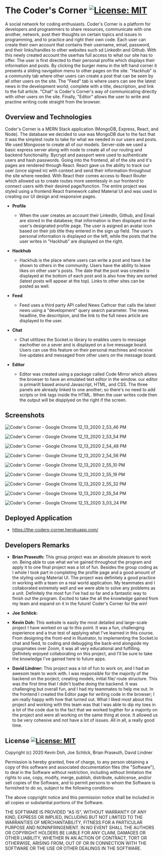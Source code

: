 # The Coder's Corner [![License: MIT](https://img.shields.io/badge/License-MIT-yellow.svg)](https://opensource.org/licenses/MIT)

A social network for coding enthusiasts. Coder's Corner is a platform for developers and programmers to share resources, communicate with one another, network, post their thoughts on certain topics and issues in programming, and to practice and right their own code. Each user can create their own account that contains their username, email, password, and their links/handles to other websites such sd LinkedIn and Github. With this newly created account the userhas full access to what our site has to offer. The user is first directed to their personal profile which displays their information and posts. By clicking the burger menu in the left hand corner it presents a sliding navigation menu to other pages on the site. "Hackhub" is a community tab where other users can create a post that can be seen by all other users on the site. The "Feed" tab is where users can see the latest news in the development world; complete with a title, description, and link to the full article. "Chat" is Coder's Corner's way of communicating directly with other users on the site. Finally, "Editor" allows the user to write and practine writing code straight from the browser.

## Overview and Technologies

Coder's Corner is a MERN Stack application (MongoDB, Express, React, and Node). The database we decided to use was MongoDB due to the fact that it was the simplest route to take for what we needed in our users and posts. We used Mongoose to create all of our models. Server-side we used a basic express server along with node to create all of our routing and backend functionality. Bycrypt and passport were used to authenticate users and hash passwords. Going into the frontend, all of the site and it's pages are rendered through React. React gave us the ability to track our user (once signed in) with context and send their information throughout the site where needed. With React their comes access to React Router which allowed us to create routes more seemlessly in our frontend to connect users with their desired page/function. The entire project was styled using a frontend React framework called Material UI and was used in creating our UI design and responsive pages.

* **Profile**
  * When the user creates an account their LinkedIn, Github, and Email are stored in the databese; that information is then displayed on the user's designated profile page.
    The user is asigned an avatar icon based on their job title they entered in the sign up field. The user's personal information is displayed on the left, while the posts       that the user writes in "Hackhub" are displayed on the right.
  
* **Hackhub**
  * Hackhub is the place where users can write a post and have it be shown to others in the community. Users have the ability to leave likes on other user's posts. The date       that the post was created is displayed at the bottom of each post and is also how they are sorted (latest posts will appear at the top). Links to other sites can be           posted as well. 
  
* **Feed**
  * Feed uses a third party API called News Cathcer that calls the latest news using a "development" query search parameter. The news headline, the descritpion, and the link     to the full news article are displayed to the user.
 
* **Chat**
  * Chat utitlizes the Socket.io library to enables users to message eachother on a sever and is displayed on a live message board. Users can use this feature on their           personal machines and receive live updates and messaged from other users on the message board.

* **Editor**
  * Editor was created using a package called Code Mirror which allows the browser to have an emulated text editor in the window. our editor is primarilt based around
    Javascript, HTML, and CSS. The three panels are akready linked to one another; so there's no need to add scripts or link tags inside the HTML. When the user writes
    code then the output will be dispplyed on the right if the screen.
    
## Screenshots

![Coder's Corner - Google Chrome 12_13_2020 2_53_46 PM](https://user-images.githubusercontent.com/65383133/102028015-d2ed8880-3d5c-11eb-8e51-01ec3807dd02.png)

![Coder's Corner - Google Chrome 12_13_2020 2_53_54 PM](https://user-images.githubusercontent.com/65383133/102028016-d4b74c00-3d5c-11eb-94de-473803962222.png)

![Coder's Corner - Google Chrome 12_13_2020 2_54_48 PM](https://user-images.githubusercontent.com/65383133/102028019-d719a600-3d5c-11eb-9be6-b37102c1359d.png)

![Coder's Corner - Google Chrome 12_13_2020 2_54_56 PM](https://user-images.githubusercontent.com/65383133/102028022-d97c0000-3d5c-11eb-8819-efa46172dabb.png)

![Coder's Corner - Google Chrome 12_13_2020 2_55_10 PM](https://user-images.githubusercontent.com/65383133/102028025-dc76f080-3d5c-11eb-930a-ed4242428dd9.png)

![Coder's Corner - Google Chrome 12_13_2020 2_55_19 PM](https://user-images.githubusercontent.com/65383133/102028027-e00a7780-3d5c-11eb-92de-b8578caef918.png)

![Coder's Corner - Google Chrome 12_13_2020 2_55_32 PM](https://user-images.githubusercontent.com/65383133/102028030-e1d43b00-3d5c-11eb-9271-adf86bc7e5e0.png)

![Coder's Corner - Google Chrome 12_13_2020 2_55_54 PM](https://user-images.githubusercontent.com/65383133/102028034-e7ca1c00-3d5c-11eb-94d1-1c1f88944055.png)

![Coder's Corner - Google Chrome 12_13_2020 3_03_24 PM](https://user-images.githubusercontent.com/65383133/102028036-eac50c80-3d5c-11eb-9787-3d4004025e05.png)
   
## Deployed Application

  * https://the-coders-corner.herokuapp.com/

## Developers Remarks

  * **Brian Praseuth:** This group project was an absolute pleasure to work on. Being able to use what we've gained throughout the program and apply it to one final project was a lot of fun. Besides the group coding as I whole I took part in completing the profile page and a good amount of the styling using Material UI. The project was definitely a good practice in working with a team on a real world application. My teammates and I collaborated extremely well and we were able to solve any problems as a unit. Definitely the most fun I've had so far and a fantastic way to finish out the program. Excited to take the all the knowledge gained from my team and expand on it in the future! Coder's Corner for the win!
  
  * **Joe Schlick:**
  
  * **Kevin Doh:** This website is easily the most detailed and large-scale project I have worked on up to this point. It was a fun, challenging experience and a true test of applying what I've learned in this course. From designing the front-end in Illustrator, to implementing the Socket.io chat and feed, to coding and debugging the back-end alongside my groupmates over Zoom, it was all very educational and fulfilling. Definitely enjoyed collaborating on this project, and I'll be sure to take the knowledge I've gained here to future apps.
  
  * **David Lindner:** This project was a lot of fun to work on, and I had an awesom team to work with. I was responsible for the majority of the backend on the porject;           creating models, initial file/ route structure. This was the first time that I didn't loathe doing the backend. It was challenging but overall fun, and I had my               teammates to help me out. In the frontend I created the Editor page for writing code in the browser; I am really happy with how that turned out. What I liked most about       this project and working with this team was that I was able to dip my toes in a lot of the code due to the fact that we worked togther for a majority on the project and       were all working on the same thing at once. It allowed us to be very cohesive and not have a lot of issues. All in all, a really good time.
  
## License [![License: MIT](https://img.shields.io/badge/License-MIT-yellow.svg)](https://opensource.org/licenses/MIT)

Copyright (c) 2020 Kevin Doh, Joe Schlick, Brian Praseuth, David Lindner

Permission is hereby granted, free of charge, to any person obtaining a copy
of this software and associated documentation files (the "Software"), to deal
in the Software without restriction, including without limitation the rights
to use, copy, modify, merge, publish, distribute, sublicense, and/or sell
copies of the Software, and to permit persons to whom the Software is
furnished to do so, subject to the following conditions:

The above copyright notice and this permission notice shall be included in all
copies or substantial portions of the Software.

THE SOFTWARE IS PROVIDED "AS IS", WITHOUT WARRANTY OF ANY KIND, EXPRESS OR
IMPLIED, INCLUDING BUT NOT LIMITED TO THE WARRANTIES OF MERCHANTABILITY,
FITNESS FOR A PARTICULAR PURPOSE AND NONINFRINGEMENT. IN NO EVENT SHALL THE
AUTHORS OR COPYRIGHT HOLDERS BE LIABLE FOR ANY CLAIM, DAMAGES OR OTHER
LIABILITY, WHETHER IN AN ACTION OF CONTRACT, TORT OR OTHERWISE, ARISING FROM,
OUT OF OR IN CONNECTION WITH THE SOFTWARE OR THE USE OR OTHER DEALINGS IN THE
SOFTWARE.
    
    

  
 
